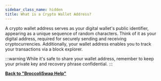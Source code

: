 ```yaml
---
sidebar_class_name: hidden
title: What is a Crypto Wallet Address?
---
```


A crypto wallet address serves as your digital wallet's public identifier, appearing as a unique sequence of random characters. Think of it as your digital address, required for securely sending and receiving cryptocurrencies. Additionally, your wallet address enables you to track your transactions via a block explorer. 

:::warning
While it's safe to share your wallet address, remember to keep your private key and recovery phrase confidential.
:::


**[Back to "BroccoliSwap Help"](/docs/090-Help-Centre/020-Broccoliswap/001-Index.md)**
